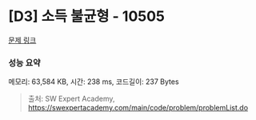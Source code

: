 # [D3] 소득 불균형 - 10505 

[문제 링크](https://swexpertacademy.com/main/code/problem/problemDetail.do?contestProbId=AXNP4CvauaMDFAXS) 

### 성능 요약

메모리: 63,584 KB, 시간: 238 ms, 코드길이: 237 Bytes



> 출처: SW Expert Academy, https://swexpertacademy.com/main/code/problem/problemList.do